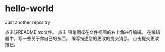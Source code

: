 # hello-world
Just another repositry


点击该README.md文件。
点击  铅笔图标在文件视图的右上角进行编辑。
在编辑器中，写一些关于你自己的东西。
编写描述您的更改的提交消息。
点击提交更改按钮。
